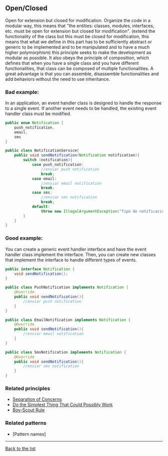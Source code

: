 ## Open/Closed

Open for extension but closed for modification. Organize the code in a modular way, this means that "the entities: classes, modules, interfaces, etc. must be open for extension but closed for modification". (extend the functionality of the class but this must be closed for modification, this means that what we define in this part has to be sufficiently abstract or generic to be implemented and to be manipulated and to have a much higher polymorphism) this principle seeks to make the development as modular as possible. It also obeys the principle of composition, which defines that when you have a single class and you have different functionalities, that class can be composed of multiple functionalities. A great advantage is that you can assemble, disassemble functionalities and add behaviors without the need to use inheritance.

### Bad example:

In an application, an event handler class is designed to handle the response to a single event. If another event needs to be handled, the existing event handler class must be modified.

```Java
public enum Notification {
    push_notification,
    email,
    sms
}

public class NotificationService{
    public void sendNotification(Notification notification){
        switch (notification){
            case push_notification:
                //enviar push notification
                break;
            case email:
                //enviar email notification
                break;
            case sms:
                //enviar sms notification
                break;
            default:
                throw new IllegalArgumentException("Tipo de notificación no reconocido: " + notification);
        }
    }
}
```

### Good example:

You can create a generic event handler interface and have the event handler class implement the interface. Then, you can create new classes that implement the interface to handle different types of events.

```Java
public interface Notification {
    void sendNotification();
}

public class PushNotification implements Notification {
    @Override
    public void sendNotification(){
        //enviar push notification
    }
}

public class EmailNotification implements Notification {
    @Override
    public void sendNotification(){
        //enviar email notification
    }
}

public class SmsNotification implements Notification {
    @Override
    public void sendNotification(){
        //enviar sms notification
    }
}
```

### Related principles

- [Separation of Concerns](../../principles/general/separationofconcerns.md)
- [Do the Simplest Thing That Could Possibly Work](../../principles/general/dothesimplestthing.md)
- [Boy-Scout Rule](../../principles/general/boyscoutrule.md)

### Related patterns

- [Pattern names]

---
[Back to the list](./README.md)